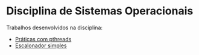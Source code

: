 # Disciplina de Sistemas Operacionais

Trabalhos desenvolvidos na disciplina:

- [Práticas com pthreads](./pthread_practices)
- [Escalonador simples](./simple_scheduler)